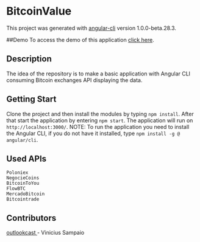 # BitcoinValue

This project was generated with [angular-cli](https://github.com/angular/angular-cli) version 1.0.0-beta.28.3.

##Demo
To access the demo of this application [click here](outlookcast.github.io/bitcoin-value/).


## Description
The idea of the repository is to make a basic application with Angular CLI consuming Bitcoin exchanges API displaying the data.

## Getting Start
Clone the project and then install the modules by typing `npm install`. After that start the application by entering `npm start`. The application will run on  `http://localhost:3000/`. 
NOTE: To run the application you need to install the Angular CLI, if you do not have it installed, type `npm install -g @ angular/cli`.

## Used APIs
	Poloniex
	NegocieCoins
	BitcoinToYou
	FlowBTC
	MercadoBitcoin
	Bitcointrade

## Contributors
[outlookcast ](https://github.com/outlookcast)- Vinicius Sampaio